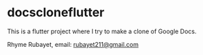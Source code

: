 # docscloneflutter

This is a flutter project where I try to make a clone of Google Docs.

Rhyme Rubayet, email: rubayet211@gmail.com
